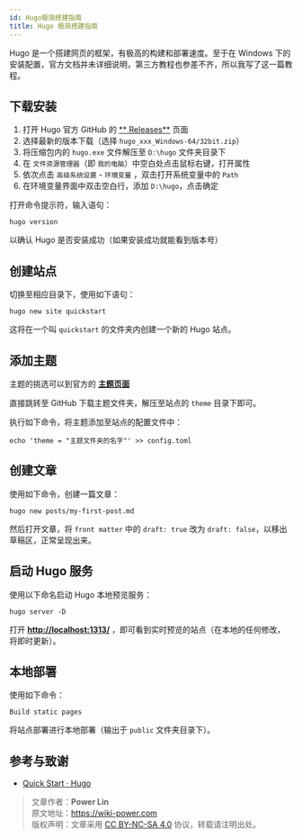 ```yaml
---
id: Hugo极简搭建指南
title: Hugo 极简搭建指南
---
```



Hugo 是一个搭建网页的框架，有极高的构建和部署速度。至于在 Windows 下的安装配置，官方文档并未详细说明，第三方教程也参差不齐，所以我写了这一篇教程。


## 下载安装

1. 打开 Hugo 官方 GitHub 的 [** Releases**](https://github.com/gohugoio/hugo/releases) 页面
2. 选择最新的版本下载（选择 `hugo_xxx_Windows-64/32bit.zip`）
3. 将压缩包内的 `hugo.exe` 文件解压至 `D:\hugo` 文件夹目录下
4. 在 `文件资源管理器`（即 `我的电脑`）中空白处点击鼠标右键，打开属性
5. 依次点击 `高级系统设置` - `环境变量` ，双击打开系统变量中的 `Path`
6. 在环境变量界面中双击空白行，添加 `D:\hugo`，点击确定

打开命令提示符，输入语句：

```
hugo version
```

以确认 Hugo 是否安装成功（如果安装成功就能看到版本号）

## 创建站点

切换至相应目录下，使用如下语句：

```
hugo new site quickstart
```

这将在一个叫 `quickstart` 的文件夹内创建一个新的 Hugo 站点。

## 添加主题

主题的挑选可以到官方的 [**主题页面**](https://themes.gohugo.io/) 

直接跳转至 GitHub 下载主题文件夹，解压至站点的 `theme` 目录下即可。

执行如下命令，将主题添加至站点的配置文件中：

```
echo 'theme = "主题文件夹的名字"' >> config.toml
```

## 创建文章

使用如下命令，创建一篇文章：

```
hugo new posts/my-first-post.md
```

然后打开文章，将 `front matter` 中的 `draft: true` 改为 `draft: false`，以移出草稿区，正常呈现出来。

## 启动 Hugo 服务

使用以下命名启动 Hugo 本地预览服务：

```
hugo server -D
```

打开 [**http://localhost:1313/**](http://localhost:1313/) ，即可看到实时预览的站点（在本地的任何修改，将即时更新）。

## 本地部署

使用如下命令：

```
Build static pages
```

将站点部署进行本地部署（输出于 `public` 文件夹目录下）。

## 参考与致谢 

* [Quick Start · Hugo](https://gohugo.io/getting-started/quick-start/)



> 文章作者：**Power Lin**  
> 原文地址：<https://wiki-power.com>  
> 版权声明：文章采用 [CC BY-NC-SA 4.0](https://creativecommons.org/licenses/by/4.0/deed.zh) 协议，转载请注明出处。
